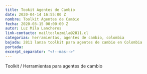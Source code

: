 ```yaml
---
title: Tookit Agentes de Cambio
date: 2020-04-14 16:55:00 Z
nombre: Toolkit Agentes de Cambio
fecha: 2020-03-15 00:00:00 Z
autor: Luz Mila Lancheros
link-contacto: mailto:luzmila@2811.cl
categorias: herramientas, agentes de cambio, colombia
bajada: 2811 lanza toolkit para agentes de cambio en Colombia
portada: 
excerpt_separator: "<!--mas-->"
---
```


Toolkit / Herramientas para agentes de cambio